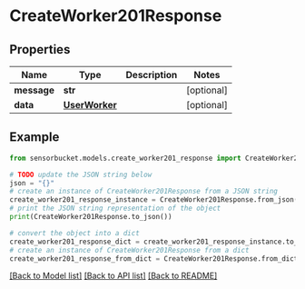 # CreateWorker201Response


## Properties

Name | Type | Description | Notes
------------ | ------------- | ------------- | -------------
**message** | **str** |  | [optional] 
**data** | [**UserWorker**](UserWorker.md) |  | [optional] 

## Example

```python
from sensorbucket.models.create_worker201_response import CreateWorker201Response

# TODO update the JSON string below
json = "{}"
# create an instance of CreateWorker201Response from a JSON string
create_worker201_response_instance = CreateWorker201Response.from_json(json)
# print the JSON string representation of the object
print(CreateWorker201Response.to_json())

# convert the object into a dict
create_worker201_response_dict = create_worker201_response_instance.to_dict()
# create an instance of CreateWorker201Response from a dict
create_worker201_response_from_dict = CreateWorker201Response.from_dict(create_worker201_response_dict)
```
[[Back to Model list]](../README.md#documentation-for-models) [[Back to API list]](../README.md#documentation-for-api-endpoints) [[Back to README]](../README.md)


